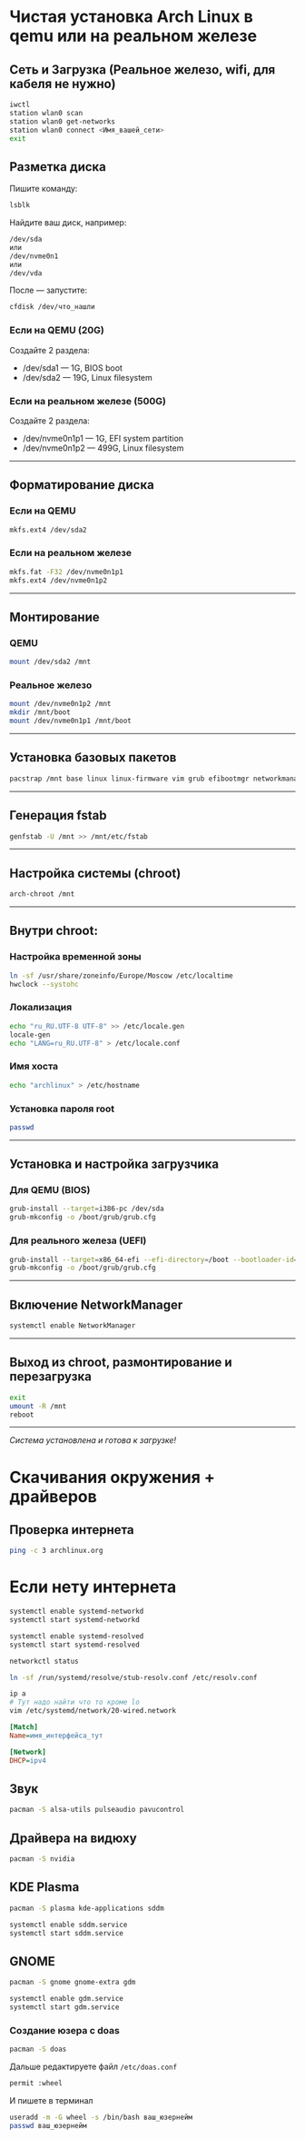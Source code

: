 # Чистая установка Arch Linux в qemu или на реальном железе

## Сеть и Загрузка (Реальное железо, wifi, для кабеля не нужно)
```bash
iwctl
station wlan0 scan
station wlan0 get-networks
station wlan0 connect <Имя_вашей_сети>
exit
```
## Разметка диска

Пишите команду:
```bash
lsblk
```
Найдите ваш диск, например:
```bash
/dev/sda
или
/dev/nvme0n1
или
/dev/vda
```
После — запустите:
```bash
cfdisk /dev/что_нашли
```
### Если на QEMU (20G)

Создайте 2 раздела:

- /dev/sda1 — 1G, BIOS boot
- /dev/sda2 — 19G, Linux filesystem

### Если на реальном железе (500G)

Создайте 2 раздела:

- /dev/nvme0n1p1 — 1G, EFI system partition
- /dev/nvme0n1p2 — 499G, Linux filesystem

---

## Форматирование диска

### Если на QEMU
```bash
mkfs.ext4 /dev/sda2
```
### Если на реальном железе
```bash
mkfs.fat -F32 /dev/nvme0n1p1
mkfs.ext4 /dev/nvme0n1p2
```
---

## Монтирование

### QEMU
```bash
mount /dev/sda2 /mnt
```
### Реальное железо
```bash
mount /dev/nvme0n1p2 /mnt
mkdir /mnt/boot
mount /dev/nvme0n1p1 /mnt/boot
```
---

## Установка базовых пакетов
```bash
pacstrap /mnt base linux linux-firmware vim grub efibootmgr networkmanager
```
---

## Генерация fstab
```bash
genfstab -U /mnt >> /mnt/etc/fstab
```
---

## Настройка системы (chroot)
```bash
arch-chroot /mnt
```
---

## Внутри chroot:

### Настройка временной зоны
```bash
ln -sf /usr/share/zoneinfo/Europe/Moscow /etc/localtime
hwclock --systohc
```
### Локализация
```bash
echo "ru_RU.UTF-8 UTF-8" >> /etc/locale.gen
locale-gen
echo "LANG=ru_RU.UTF-8" > /etc/locale.conf
```
### Имя хоста
```bash
echo "archlinux" > /etc/hostname
```
### Установка пароля root
```bash
passwd
```
---

## Установка и настройка загрузчика

### Для QEMU (BIOS)
```bash
grub-install --target=i386-pc /dev/sda
grub-mkconfig -o /boot/grub/grub.cfg
```
### Для реального железа (UEFI)
```bash
grub-install --target=x86_64-efi --efi-directory=/boot --bootloader-id=GRUB
grub-mkconfig -o /boot/grub/grub.cfg
```
---

## Включение NetworkManager
```bash
systemctl enable NetworkManager
```
---

## Выход из chroot, размонтирование и перезагрузка
```bash
exit
umount -R /mnt
reboot
```
---

*Система установлена и готова к загрузке!*
# Скачивания окружения + драйверов
## Проверка интернета
```bash
ping -c 3 archlinux.org
```
# Еcли нету интернета
```bash
systemctl enable systemd-networkd
systemctl start systemd-networkd

systemctl enable systemd-resolved
systemctl start systemd-resolved

networkctl status

ln -sf /run/systemd/resolve/stub-resolv.conf /etc/resolv.conf
```
```bash
ip a
# Тут надо найти что то кроме lo
vim /etc/systemd/network/20-wired.network
```
```ini
[Match]
Name=имя_интерфейса_тут

[Network]
DHCP=ipv4
```


## Звук
```bash
pacman -S alsa-utils pulseaudio pavucontrol
```
## Драйвера на видюху
```bash
pacman -S nvidia
```
## KDE Plasma
```bash
pacman -S plasma kde-applications sddm

systemctl enable sddm.service
systemctl start sddm.service
```
## GNOME
```bash
pacman -S gnome gnome-extra gdm

systemctl enable gdm.service
systemctl start gdm.service

```
### Создание юзера с doas
```bash
pacman -S doas
```
Дальше редактируете файл `/etc/doas.conf`
```bash
permit :wheel
```
И пишете в терминал
```bash
useradd -m -G wheel -s /bin/bash ваш_юзернейм
passwd ваш_юзернейм
```
